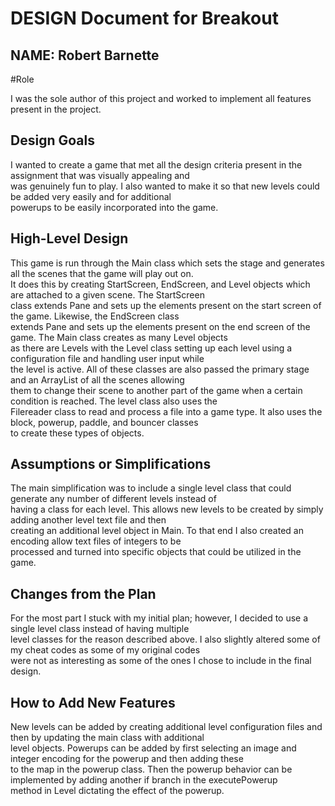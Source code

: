 # DESIGN Document for Breakout
## NAME: Robert Barnette

#Role


I was the sole author of this project and worked to implement all features present in the project. 


## Design Goals
I wanted to create a game that met all the design criteria present in the assignment that was visually appealing and  
was genuinely fun to play. I also wanted to make it so that new levels could be added very easily and for additional  
powerups to be easily incorporated into the game. 

## High-Level Design
This game is run through the Main class which sets the stage and generates all the scenes that the game will play out on.  
It does this by creating StartScreen, EndScreen, and Level objects which are attached to a given scene. The StartScreen   
class extends Pane and sets up the elements present on the start screen of the game. Likewise, the EndScreen class  
extends Pane and sets up the elements present on the end screen of the game. The Main class creates as many Level objects  
as there are Levels with the Level class setting up each level using a configuration file and handling user input while   
the level is active. All of these classes are also passed the primary stage and an ArrayList of all the scenes allowing   
them to change their scene to another part of the game when a certain condition is reached. The level class also uses the  
Filereader class to read and process a file into a game type. It also uses the block, powerup, paddle, and bouncer classes  
to create these types of objects. 

## Assumptions or Simplifications
The main simplification was to include a single level class that could generate any number of different levels instead of  
having a class for each level. This allows new levels to be created by simply adding another level text file and then  
creating an additional level object in Main. To that end I also created an encoding allow text files of integers to be  
processed and turned into specific objects that could be utilized in the game. 


## Changes from the Plan
For the most part I stuck with my initial plan; however, I decided to use a single level class instead of having multiple  
level classes for the reason described above. I also slightly altered some of my cheat codes as some of my original codes  
were not as interesting as some of the ones I chose to include in the final design. 



## How to Add New Features
New levels can be added by creating additional level configuration files and then by updating the main class with additional  
level objects. Powerups can be added by first selecting an image and integer encoding for the powerup and then adding these  
to the map in the powerup class. Then the powerup behavior can be implemented by adding another if branch in the executePowerup  
method in Level dictating the effect of the powerup. 
